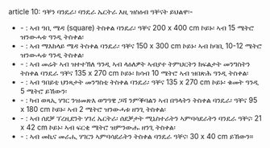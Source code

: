 article 10: ዓቐን ባንዴራ፡
ባንዴራ ኤርትራ እዚ ዝስዕብ ዓቐናት ይህልዋ፡-
<ul>
			<li> - : ኣብ ዓቢ ሜዳ (square) ትስቀል ባንዴራ፡ ዓቐና 200 x 400 cm ኮይኑ፡ ኣብ 15 ሜትሮ ዝንውሓቱ ዓንዲ ትስቀል፡<ul>
			</ul></li>			<li> - : ኣብ ማእከላይ ሜዳ ትስቀል ባንዴራ፡ ዓቐና 150 x 300 cm ኮይኑ፡ ኣብ ከባቢ 10-12 ሜትሮ ዝንውሓቱ ዓንዲ ትስቀል፡<ul>
			</ul></li>			<li> - : ኣብ መሬት ኣብ ዝተተኽለ ዓንዲ ኣብ ላዕለዎት ኣብያተ ትምህርትን ክፍልታት መንግስትን ትስቀል ባንዴራ ዓቐና 135 x 270 cm ኮይኑ፡ ክሳብ 10 ሜትሮ ኣብ ዝበጽሕ ዓንዲ ትስቀል፡<ul>
			</ul></li>			<li> - : ኣብ ዓበይቲ ህንጻታት መንግስቲ ትስቀል ባንዴራ፡ ዓቐና 135 x 270 cm ኮይኑ፡ ቁመት ዓንዲ 5 ሜትሮ ይኸውን፡<ul>
			</ul></li>			<li> - : ካብ ወጻኢ ሃገር ንዝመጽእ ወግዓዊ ጋሻ ንምቕባልን ኣብ በዓላትን ትስቀል ባንዴራ፡ ዓቐና 95 x 180 cm ኮይኑ፡ ኣብ 2 ሜትሮ ዝንውሓቱ ዘንጊ ትስቀል፡<ul>
			</ul></li>			<li> - : ኣብ ሰደቓ ፕረዚደንት ሃገረ ኤርትራ፡ ሰደቓታት ሚኒስተራትን ኣምባሳደራትን ባንዴራ ዓቐና፡ 21 x 42 cm ኮይኑ፡ ኣብ ፍርቂ ሜትሮ ዝምንውሑ ዘንጊ ትስቀል፡<ul>
			</ul></li>			<li> - : ኣብ መኪና መራሒ ሃገርን ኣምባሳደራትን ትስቀል ባንዴራ ዓቐና፡ 30 x 40 cm ይኸውን።<ul>
			</ul></li></ul>